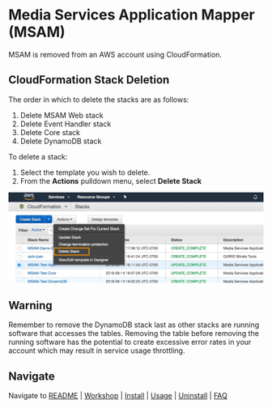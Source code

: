 # Media Services Application Mapper (MSAM)

MSAM is removed from an AWS account using CloudFormation.

## CloudFormation Stack Deletion

The order in which to delete the stacks are as follows:

1. Delete MSAM Web stack 
1. Delete Event Handler stack
1. Delete Core stack
1. Delete DynamoDB stack

To delete a stack:

1. Select the template you wish to delete.
2. From the **Actions** pulldown menu, select **Delete Stack**
 
![Delete Stack](images/cfn-delete-stack.jpeg)

## Warning

Remember to remove the DynamoDB stack last as other stacks are running software that accesses the tables. Removing the table before removing the running software has the potential to create excessive error rates in your account which may result in service usage throttling.

## Navigate

Navigate to [README](README.md) | [Workshop](WORKSHOP.md) | [Install](INSTALL.md) | [Usage](USAGE.md) | [Uninstall](UNINSTALL.md) | [FAQ](FAQ.md)
